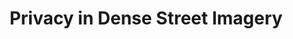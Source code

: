 ---
title: "Privacy in Dense Street Imagery"
venue: "ACM FAccT '25"
pdf: "https://arxiv.org/abs/2505.07085"
site: "https://dsi.tech.cornell.edu"
image: "../../assets/selected-work/agp.png"
category: "paper"
pubDatetime: 2025-06-26
featured: true
tags: ["publication", "privacy", "audits"]
order: 1
---